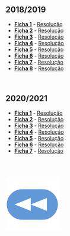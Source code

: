 ## 2018/2019
* [**Ficha 1**](Calculo_folha1.pdf) - [Resolução](html/Folha1.html)
* [**Ficha 2**](Calculo_folha2.pdf) - [Resolução]()
* [**Ficha 3**](Calculo_folha3.pdf) - [Resolução]()
* [**Ficha 4**](Calculo_folha4.pdf) - [Resolução]()
* [**Ficha 5**](CalculoEE_folha5.pdf) - [Resolução]()
* [**Ficha 6**](CalculoEE_folha6.pdf) - [Resolução]()
* [**Ficha 7**](Calculo_folha7.pdf) - [Resolução]()
* [**Ficha 8**](Calculo_folha8.pdf) - [Resolução]()

<br>

## 2020/2021
* [**Ficha 1**](Ex1-2021.pdf) - [Resolução](Ex1-2021-res.pdf)
* [**Ficha 2**](Ex2-2021.pdf) - [Resolução](Ex2-2021-res.pdf)
* [**Ficha 3**](Ex3-2021.pdf) - [Resolução](Ex3-2021-res.pdf)
* [**Ficha 4**](Ex4-2021.pdf) - [Resolução](Ex4-2021-res.pdf)
* [**Ficha 5**](Ex5-2021.pdf) - [Resolução](Ex5-2021-res.pdf)
* [**Ficha 6**](Ex6-2021.pdf) - [Resolução](Ex6-2021-res.pdf)
* [**Ficha 7**](Ex7-2021.pdf) - [Resolução](Ex7-2021-res.pdf)

<br><br>

[![retroceder](https://raw.githubusercontent.com/David81820/Recursos-LCC/main/Rewind.png)](https://david81820.github.io/Recursos-LCC/1ano)